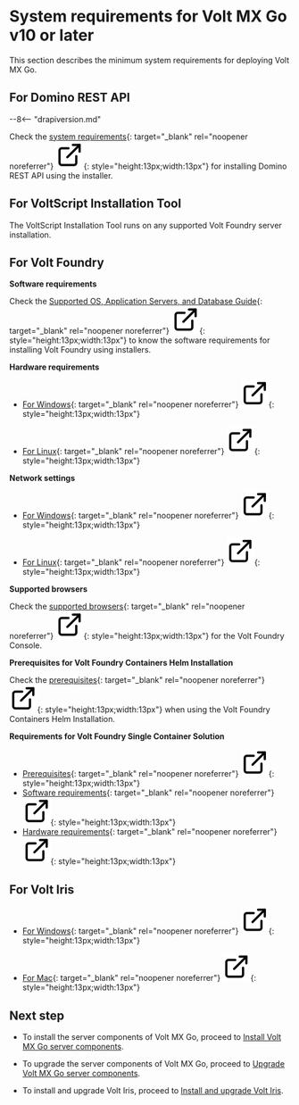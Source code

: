 # System requirements for Volt MX Go v10 or later

This section describes the minimum system requirements for deploying Volt MX Go. 

## For Domino REST API

--8<-- "drapiversion.md"

Check the [system requirements](https://support.hcltechsw.com/csm?id=kb_article&sysparm_article=KB0101789 "Link opens a new tab"){: target="_blank" rel="noopener noreferrer"}&nbsp;![link image](../../../assets/images/external-link.svg){: style="height:13px;width:13px"} for installing Domino REST API using the installer.

## For VoltScript Installation Tool

The VoltScript Installation Tool runs on any supported Volt Foundry server installation.

## For Volt Foundry

**Software requirements**

Check the [Supported OS, Application Servers, and Database Guide](https://help.hcl-software.com/voltmx/v10/Foundry/voltmxfoundry_supported_devices_os_browsers/Content/Introduction.html "Link opens a new tab"){: target="_blank" rel="noopener noreferrer"}&nbsp;![link image](../../../assets/images/external-link.svg){: style="height:13px;width:13px"} to know the software requirements for installing Volt Foundry using installers.

**Hardware requirements**

- [For Windows](https://help.hcl-software.com/voltmx/v10/Foundry/voltmx_foundry_windows_install_guide/Content/Prerequisites.html#hardware-requirements "Link opens a new tab"){: target="_blank" rel="noopener noreferrer"}&nbsp;![link image](../../../assets/images/external-link.svg){: style="height:13px;width:13px"}

- [For Linux](https://help.hcl-software.com/voltmx/v10/Foundry/voltmx_foundry_linux_install_guide/Content/Prerequisites.html#hardware-requirements "Link opens a new tab"){: target="_blank" rel="noopener noreferrer"}&nbsp;![link image](../../../assets/images/external-link.svg){: style="height:13px;width:13px"}

**Network settings**

- [For Windows](https://help.hcl-software.com/voltmx/v10/Foundry/voltmx_foundry_windows_install_guide/Content/Prerequisites.html#network-settings "Link opens a new tab"){: target="_blank" rel="noopener noreferrer"}&nbsp;![link image](../../../assets/images/external-link.svg){: style="height:13px;width:13px"}

- [For Linux](https://help.hcl-software.com/voltmx/v10/Foundry/voltmx_foundry_linux_install_guide/Content/Prerequisites.html#network-settings "Link opens a new tab"){: target="_blank" rel="noopener noreferrer"}&nbsp;![link image](../../../assets/images/external-link.svg){: style="height:13px;width:13px"}

**Supported browsers**

Check the [supported browsers](https://help.hcl-software.com/voltmx/v10/Foundry/voltmxfoundry_supported_devices_os_browsers/Content/Supported_Browsers.html "Link opens a new tab"){: target="_blank" rel="noopener noreferrer"}&nbsp;![link image](../../../assets/images/external-link.svg){: style="height:13px;width:13px"} for the Volt Foundry Console.

<!--**Prerequisites for Volt Foundry command line installer**

Check the additional [prerequisites](https://help.hcl-software.com/voltmx/v10/Foundry/VoltMX_Foundry_CLI/Content/installer_cli.html#prerequisites) when using the Foundry command line installer. -->

**Prerequisites for Volt Foundry Containers Helm Installation**

Check the [prerequisites](https://help.hcl-software.com/voltmx/v10/Foundry/voltmxfoundry_containers_helm/Content/Installing_Containers_With_Helm.html#prerequisites "Link opens a new tab"){: target="_blank" rel="noopener noreferrer"}&nbsp;![link image](../../../assets/images/external-link.svg){: style="height:13px;width:13px"} when using the Volt Foundry Containers Helm Installation.

**Requirements for Volt Foundry Single Container Solution**

- [Prerequisites](https://help.hcl-software.com/voltmx/v10/Foundry/voltmxfoundry_single_container/Content/VoltMX_Foundry_Single_Container_Solution_On-Prem_.html#prerequisites "Link opens a new tab"){: target="_blank" rel="noopener noreferrer"}&nbsp;![link image](../../../assets/images/external-link.svg){: style="height:13px;width:13px"}
- [Software requirements](https://help.hcl-software.com/voltmx/v10/Foundry/voltmxfoundry_single_container/Content/VoltMX_Foundry_Single_Container_Solution_On-Prem_.html#software-requirements "Link opens a new tab"){: target="_blank" rel="noopener noreferrer"}&nbsp;![link image](../../../assets/images/external-link.svg){: style="height:13px;width:13px"}
- [Hardware requirements](https://help.hcl-software.com/voltmx/v10/Foundry/voltmxfoundry_single_container/Content/VoltMX_Foundry_Single_Container_Solution_On-Prem_.html#hardware-requirements "Link opens a new tab"){: target="_blank" rel="noopener noreferrer"}&nbsp;![link image](../../../assets/images/external-link.svg){: style="height:13px;width:13px"}

## For Volt Iris

- [For Windows](https://help.hcl-software.com/voltmx/v10/Iris/iris_starter_install_win/Content/Prerequisites.html#system-requirements "Link opens a new tab"){: target="_blank" rel="noopener noreferrer"}&nbsp;![link image](../../../assets/images/external-link.svg){: style="height:13px;width:13px"}

- [For Mac](https://help.hcl-software.com/voltmx/v10/Iris/iris_starter_install_mac/Content/Prerequisites.html#sr "Link opens a new tab"){: target="_blank" rel="noopener noreferrer"}&nbsp;![link image](../../../assets/images/external-link.svg){: style="height:13px;width:13px"}

<!--
=== "On Windows"

    **Operating System**

    Windows 11, Windows 10, Windows 8.1 Update. Supports 64-bit Operating Systems

    **Hardware**

    |Component	|Requirement|
    |-----------|-----------|
    |Processor and Architecture	|Dual Core processor, 64-bit|
    |RAM	    |8 GB |
    |Internal Storage	|2 GB|
    |Network	|Ethernet Port|


=== "On Mac"

    **Operating System**

    [Supported macOS versions](https://help.hcl-software.com/voltmx/v10/Iris/iris_starter_install_mac/Content/Supported_VoltMX_Iris_MacOS_versions.html "Link opens a new tab"){: target="_blank" rel="noopener noreferrer"}&nbsp;![link image](../../../assets/images/external-link.svg){: style="height:13px;width:13px"}

    **Hardware**

    |Component	|Requirement |
    | --------  | -----------|       
    |Processor	|x86-64 CPU, M1/M2 CPU<br/>(64-bit Mac with an Intel Core i3, i5, i7, Intel Xeon processor or M1, M2 ARM processor)|
    |RAM	    |8 GB |
    |Internal Storage|	24 GB|
    |Network Ethernet |Port|
-->

## Next step

- To install the server components of Volt MX Go, proceed to [Install Volt MX Go server components](../installserver/index.md).

- To upgrade the server components of Volt MX Go, proceed to [Upgrade Volt MX Go server components](../upgradeserver/index.md).

- To install and upgrade Volt Iris, proceed to [Install and upgrade Volt Iris](../installiris/index.md).
